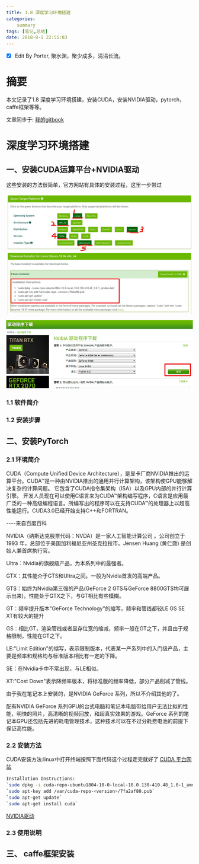 ```yaml
---
title: 1.8 深度学习环境搭建
categories:     
    summary    
tags: [笔记,总结]
date: 2018-8-1 22:55:03
---
```


- [x] Edit By Porter, 聚水渊，聚少成多，涓涓长流。

# 摘要

本文记录了1.8 深度学习环境搭建，安装CUDA，安装NVIDIA驱动，pytorch，caffe框架等等。

文章同步于: [我的gitbook](https://porter.gitbook.io/)

<!-- more -->

# 深度学习环境搭建

## 一、安装CUDA运算平台+NVIDIA驱动

这些安装的方法很简单，官方网站有具体的安装过程，这里一步带过

![CUDA安装](./image1/CUDA_Instal.jpeg)


![NVIDIA_Instal.jpeg](./image1/NVIDIA_Instal.jpeg)


### 1.1 软件简介


### 1.2 安装步骤


## 二、安装PyTorch

### 2.1 环境简介

CUDA（Compute Unified Device Architecture），是显卡厂商NVIDIA推出的运算平台。CUDA™是一种由NVIDIA推出的通用并行计算架构，该架构使GPU能够解决复杂的计算问题。 它包含了CUDA指令集架构（ISA）以及GPU内部的并行计算引擎。 开发人员现在可以使用C语言来为CUDA™架构编写程序，C语言是应用最广泛的一种高级编程语言。所编写出的程序可以在支持CUDA™的处理器上以超高性能运行。CUDA3.0已经开始支持C++和FORTRAN。

----来自百度百科

NVIDIA（纳斯达克股票代码：NVDA）是一家人工智能计算公司  。公司创立于 1993 年，总部位于美国加利福尼亚州圣克拉拉市。Jensen Huang (黄仁勋) 是创始人兼首席执行官。 

Ultra：Nvidia的旗舰级产品，为本系列中的最强者。

GTX：其性能介于GTS和Ultra之间。一般为Nvidia首发的高端产品。

GTS：始终为Nvidia第三强的产品(GeForce 2 GTS与GeForce 8800GTS均可展示出来)，性能处于GTX之下，与GT相比有些模糊。

GT：频率提升版本"GeForce Technology"的缩写，频率和管线都较LE GS SE XT有较大的提升

GS：相比GT，渲染管线或者显存位宽的缩减，频率一般在GT之下，并且由于规格限制，性能在GT之下。

LE:"Limit Edition"的缩写，表示限制版本，代表某一产系列中的入门级产品，主要是频率和规格均与标准版本相比有一定的下降。

SE：在Nvidia卡中不常出现，与LE相似。

XT:"Cost Down"表示降频率版本，将标准版的频率降低，部分产品削减了管线。

由于我在笔记本上安装的，是NVIDIA GeForce 系列，所以不介绍其他的了。

配有NVIDIA GeForce 系列GPU的台式电脑和笔记本电脑带给用户无法比拟的性能，明快的照片，高清晰的视频回放，和超真实效果的游戏。GeForce 系列的笔记本GPU还包括先进的耗电管理技术，这种技术可以在不过分耗费电池的前提下保证高性能。




### 2.2 安装方法

CUDA安装方法:linux中打开终端按照下面代码这个过程走完就好了
[CUDA 平台网站](https://developer.nvidia.com/cuda-zone)

```bash
Installation Instructions:
`sudo dpkg -i cuda-repo-ubuntu1804-10-0-local-10.0.130-410.48_1.0-1_amd64.deb`
`sudo apt-key add /var/cuda-repo-<version>/7fa2af80.pub`
`sudo apt-get update`
`sudo apt-get install cuda`
```

[NVIDIA驱动](https://www.nvidia.cn/Download/index.aspx?lang=cn)



### 2.3 使用说明


## 三、 caffe框架安装




